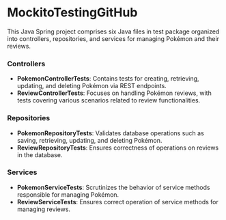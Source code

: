 # MockitoTestingGitHub

This Java Spring project comprises six Java files in test package organized into controllers, repositories, and services for managing Pokémon and their reviews. 

### Controllers
- **PokemonControllerTests**: Contains tests for creating, retrieving, updating, and deleting Pokémon via REST endpoints.
- **ReviewControllerTests**: Focuses on handling Pokémon reviews, with tests covering various scenarios related to review functionalities.

### Repositories
- **PokemonRepositoryTests**: Validates database operations such as saving, retrieving, updating, and deleting Pokémon.
- **ReviewRepositoryTests**: Ensures correctness of operations on reviews in the database.

### Services
- **PokemonServiceTests**: Scrutinizes the behavior of service methods responsible for managing Pokémon.
- **ReviewServiceTests**: Ensures correct operation of service methods for managing reviews.
